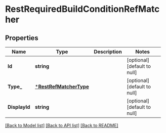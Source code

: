 # RestRequiredBuildConditionRefMatcher

## Properties
Name | Type | Description | Notes
------------ | ------------- | ------------- | -------------
**Id** | **string** |  | [optional] [default to null]
**Type_** | [***RestRefMatcherType**](RestRefMatcher_type.md) |  | [optional] [default to null]
**DisplayId** | **string** |  | [optional] [default to null]

[[Back to Model list]](../README.md#documentation-for-models) [[Back to API list]](../README.md#documentation-for-api-endpoints) [[Back to README]](../README.md)


